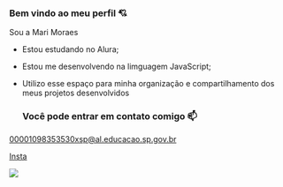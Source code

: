 ### Bem vindo ao meu perfil 💘

Sou a Mari Moraes 

- Estou estudando no Alura;
- Estou me desenvolvendo na limguagem JavaScript;
- Utilizo esse espaço para minha organização e compartilhamento dos meus projetos desenvolvidos

  ### Você pode entrar em contato comigo 📫

00001098353530xsp@al.educacao.sp.gov.br

 [Insta](https://www.instagram.com/explore/locations/538780163200773/escola-nicota/)

 ![](https://media.tenor.com/aPFYmCN1OqsAAAAi/wrapped-gifts-birthday-presents.gif)
